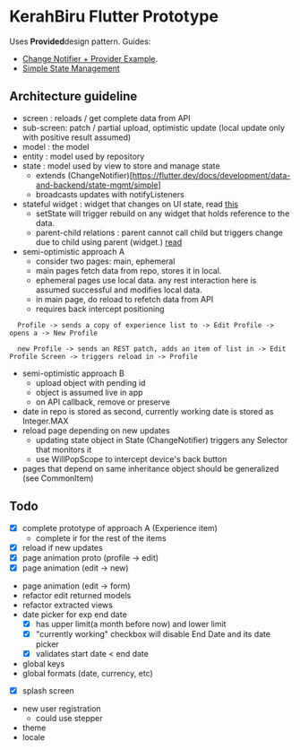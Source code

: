 # KerahBiru Flutter Prototype

Uses **Provided**design pattern. Guides:
- [Change Notifier + Provider Example](https://github.com/brianegan/flutter_architecture_samples).
- [Simple State Management](https://flutter.dev/docs/development/data-and-backend/state-mgmt/simple)

## Architecture guideline
- screen : reloads / get complete data from API
- sub-screen: patch / partial upload, optimistic update (local update only with positive result assumed)
- model : the model
- entity : model used by repository
- state :  model used by view to store and manage state
    - extends (ChangeNotifier)[https://flutter.dev/docs/development/data-and-backend/state-mgmt/simple]
    - broadcasts updates with notifyListeners
- stateful widget : widget that changes on UI state, read [this](https://stackoverflow.com/questions/51931017/update-ui-after-removing-items-from-list)
    - setState will trigger rebuild on any widget that holds reference to the data.
    - parent-child relations : parent cannot call child but triggers change due to child using parent (widget.) [read](https://stackoverflow.com/questions/48481590/how-to-set-update-state-of-statefulwidget-from-other-statefulwidget-in-flutter)
- semi-optimistic approach A
    - consider two pages: main, ephemeral
    - main pages fetch data from repo, stores it in local.
    - ephemeral pages use local data. any rest interaction here is assumed successful and modifies local data.
    - in main page, do reload to refetch data from API
    - requires back intercept positioning
```
  Profile -> sends a copy of experience list to -> Edit Profile -> opens a -> New Profile

  new Profile -> sends an REST patch, adds an item of list in -> Edit Profile Screen -> triggers reload in -> Profile
```
- semi-optimistic approach B
    - upload object with pending id
    - object is assumed live in app
    - on API callback, remove or preserve
- date in repo is stored as second, currently working date is stored as Integer.MAX
- reload page depending on new updates
    - updating state object in State (ChangeNotifier) triggers any Selector that monitors it
    - use WillPopScope to intercept device's back button
- pages that depend on same inheritance object should be generalized (see CommonItem)

## Todo
- [x] complete prototype of approach A (Experience item)
    - complete ir for the rest of the items
- [x] reload if new updates
- [x] page animation proto (profile -> edit)
- [x] page animation (edit -> new)
- page animation (edit -> form)
- refactor edit returned models
- refactor extracted views
- date picker for exp end date
    - [x] has upper limit(a month before now) and lower limit
    - [x] "currently working" checkbox will disable End Date and its date picker
    - [x] validates start date < end date
- global keys
- global formats (date, currency, etc)
- [x] splash screen
- new user registration
    - could use stepper
- theme
- locale

